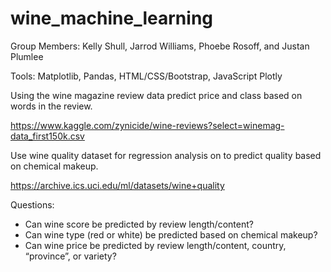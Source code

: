 # wine_machine_learning

Group Members: Kelly Shull, Jarrod Williams, Phoebe Rosoff, and Justan Plumlee

Tools: Matplotlib, Pandas, HTML/CSS/Bootstrap, JavaScript Plotly

Using the wine magazine review data predict price and class based on words in the review.

https://www.kaggle.com/zynicide/wine-reviews?select=winemag-data_first150k.csv

Use wine quality dataset for regression analysis on to predict quality based on chemical makeup.

https://archive.ics.uci.edu/ml/datasets/wine+quality

Questions:

-	Can wine score be predicted by review length/content?
-	Can wine type (red or white) be predicted based on chemical makeup?
-	Can wine price be predicted by review length/content, country, “province”, or variety?
